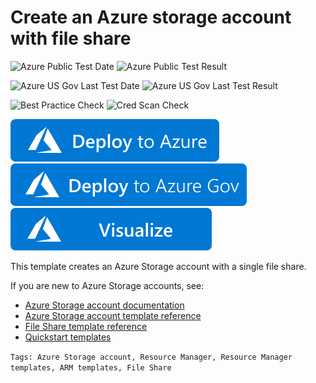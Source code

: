 # Create an Azure storage account with file share

![Azure Public Test Date](https://azurequickstartsservice.blob.core.windows.net/badges/101-storage-file-share/PublicLastTestDate.svg)
![Azure Public Test Result](https://azurequickstartsservice.blob.core.windows.net/badges/101-storage-file-share/PublicDeployment.svg)

![Azure US Gov Last Test Date](https://azurequickstartsservice.blob.core.windows.net/badges/101-storage-file-share/FairfaxLastTestDate.svg)
![Azure US Gov Last Test Result](https://azurequickstartsservice.blob.core.windows.net/badges/101-storage-file-share/FairfaxDeployment.svg)

![Best Practice Check](https://azurequickstartsservice.blob.core.windows.net/badges/101-storage-file-share/BestPracticeResult.svg)
![Cred Scan Check](https://azurequickstartsservice.blob.core.windows.net/badges/101-storage-file-share/CredScanResult.svg)

[![Deploy To Azure](https://raw.githubusercontent.com/Azure/azure-quickstart-templates/master/1-CONTRIBUTION-GUIDE/images/deploytoazure.svg?sanitize=true)](https://portal.azure.com/#create/Microsoft.Template/uri/https%3A%2F%2Fraw.githubusercontent.com%2FAzure%2Fazure-quickstart-templates%2Fmaster%2F101-storage-file-share%2Fazuredeploy.json)  
[![Deploy To Azure US Gov](https://raw.githubusercontent.com/Azure/azure-quickstart-templates/master/1-CONTRIBUTION-GUIDE/images/deploytoazuregov.svg?sanitize=true)](https://portal.azure.us/#create/Microsoft.Template/uri/https%3A%2F%2Fraw.githubusercontent.com%2FAzure%2Fazure-quickstart-templates%2Fmaster%2F101-storage-file-share%2Fazuredeploy.json)
[![Visualize](https://raw.githubusercontent.com/Azure/azure-quickstart-templates/master/1-CONTRIBUTION-GUIDE/images/visualizebutton.svg?sanitize=true)](http://armviz.io/#/?load=https%3A%2F%2Fraw.githubusercontent.com%2FAzure%2Fazure-quickstart-templates%2Fmaster%2F101-storage-file-share%2Fazuredeploy.json)

This template creates an Azure Storage account with a single file share.

If you are new to Azure Storage accounts, see:

- [Azure Storage account documentation](http://azure.microsoft.com/documentation/articles/storage-create-storage-account/)
- [Azure Storage account template reference](https://docs.microsoft.com/azure/templates/microsoft.storage/allversions)
- [File Share template reference](https://docs.microsoft.com/en-us/azure/templates/microsoft.storage/2019-04-01/storageaccounts/fileservices/shares)
- [Quickstart templates](https://azure.microsoft.com/resources/templates/?resourceType=Microsoft.Storage&pageNumber=1&sort=Popular)

`Tags: Azure Storage account, Resource Manager, Resource Manager templates, ARM templates, File Share`


